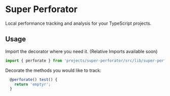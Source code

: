 # Super Perforator
Local performance tracking and analysis for your TypeScript projects.

## Usage
Import the decorator where you need it. (Relative Imports available soon)
```typescript
import { perforate } from 'projects/super-perforator/src/lib/super-perforator.decorator';
```

Decorate the methods you would like to track:
```typescript
  @perforate() test() {
    return 'emptyr';
  }
```